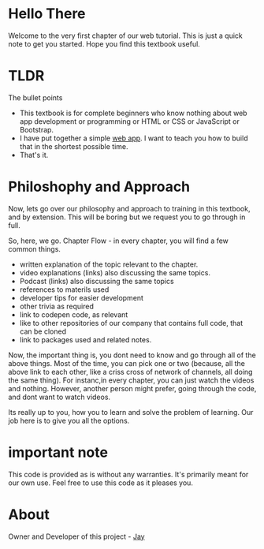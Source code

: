 # Hello There

Welcome to the very first chapter of our web tutorial. This is just a quick note to get you started. Hope you find this textbook useful. 

# TLDR

The bullet points

* This textbook is for complete beginners who know nothing about web app development or programming or HTML or CSS or JavaScript or Bootstrap.
* I have put together a simple [web app](https://github.com/Jay-study-nildana/ProjectWTPublicRepos/tree/master/apps/BariBasicsProgrammingWebApp). I want to teach you how to build that in the shortest possible time.
* That's it. 

# Philoshophy and Approach

Now, lets go over our philosophy and approach to training in this textbook, and by extension. This will be boring but we request you to go through in full.

So, here, we go. Chapter Flow - in every chapter, you will find a few common things.

* written explanation of the topic relevant to the chapter.
* video explanations (links) also discussing the same topics.
* Podcast (links) also discussing the same topics
* references to materils used
* developer tips for easier development
* other trivia as required
* link to codepen code, as relevant
* like to other repositories of our company that contains full code, that can be cloned
* link to packages used and related notes.

Now, the important thing is, you dont need to know and go through all of the above things. Most of the time, you can pick one or two (because, all the above link to each other, like a criss cross of network of channels, all doing the same thing). For instanc,in every chapter, you can just watch the videos and nothing. However, another person might prefer, going through the code, and dont want to watch videos.

Its really up to you, how you to learn and solve the problem of learning. Our job here is to give you all the options. 

# important note 

This code is provided as is without any warranties. It's primarily meant for our own use. Feel free to use this code as it pleases you.

# About

Owner and Developer of this project - [Jay](http://thechalakas.com)